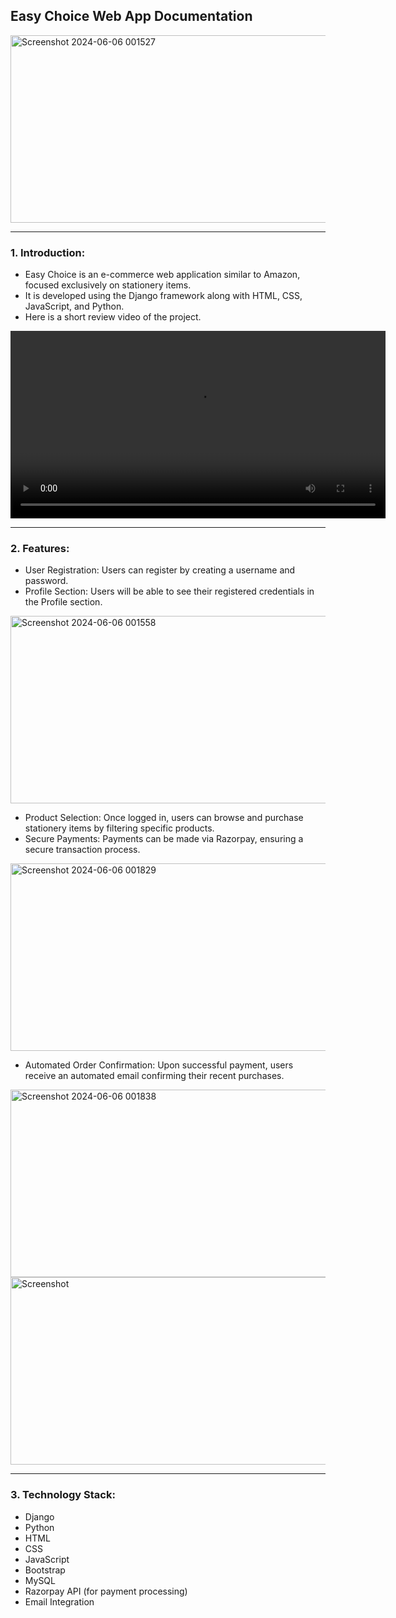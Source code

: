 ## Easy Choice Web App Documentation


<img src="https://github.com/sarvesh2399/Easy-Stationery-ECom-WebApp/assets/111177716/6d3d0007-5750-4508-a94b-6ac14e5468b3" alt="Screenshot 2024-06-06 001527" width="600" height="300">


-----

### 1. Introduction:

+ Easy Choice is an e-commerce web application similar to Amazon, focused exclusively on stationery items.
+ It is developed using the Django framework along with HTML, CSS, JavaScript, and Python.
+ Here is a short review video of the project.

<video width="600" height="300" controls>
  <source src="https://github.com/sarvesh2399/Easy-Stationery-ECom-WebApp/assets/111177716/2ab014e6-473a-4f44-b922-44dd7ab615c6" type="video/mp4">
</video>




-----

### 2. Features:

+ User Registration: Users can register by creating a username and password.
+ Profile Section: Users will be able to see their registered credentials in the Profile section.

<img src="https://github.com/sarvesh2399/Easy-Stationery-ECom-WebApp/assets/111177716/ce5d83eb-0bd5-4468-ae58-8f60ca38187c" alt="Screenshot 2024-06-06 001558" width="600" height="300">

+ Product Selection: Once logged in, users can browse and purchase stationery items by filtering specific products.
+ Secure Payments: Payments can be made via Razorpay, ensuring a secure transaction process.

<img src="https://github.com/sarvesh2399/Easy-Stationery-ECom-WebApp/assets/111177716/70f0e3a2-d9b8-4468-97a9-0dd377d6ee66" alt="Screenshot 2024-06-06 001829" width="600" height="300">
  
+ Automated Order Confirmation: Upon successful payment, users receive an automated email confirming their recent purchases.

<img src="https://github.com/sarvesh2399/Easy-Stationery-ECom-WebApp/assets/111177716/5fbde7b8-021c-45ee-b320-924313a2d6c6" alt="Screenshot 2024-06-06 001838" width="600" height="300">


<img src="https://github.com/sarvesh2399/Easy-Stationery-ECom-WebApp/assets/111177716/465c50f3-4edf-4d1f-a516-84f0c933288d" alt="Screenshot" width="600" height="300">


-----

### 3. Technology Stack:

+ Django
+ Python
+ HTML
+ CSS
+ JavaScript
+ Bootstrap
+ MySQL
+ Razorpay API (for payment processing)
+ Email Integration


